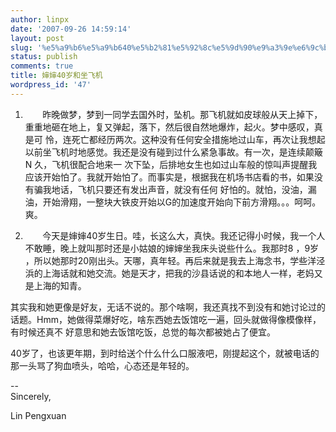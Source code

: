 ```yaml
---
author: linpx
date: '2007-09-26 14:59:14'
layout: post
slug: '%e5%a9%b6%e5%a9%b640%e5%b2%81%e5%92%8c%e5%9d%90%e9%a3%9e%e6%9c%ba'
status: publish
comments: true
title: 婶婶40岁和坐飞机
wordpress_id: '47'
---
```


  

1.        昨晚做梦，梦到一同学去国外时，坠机。那飞机就如皮球般从天上掉下，重重地砸在地上，复又弹起，落下，然后很自然地爆炸，起火。梦中感叹，真是可
怜，连死亡都经历两次。这种没有任何安全措施地过山车，再次让我想起以前坐飞机时地感觉。我还是没有碰到过什么紧急事故。有一次，是连续颠簸N 久，飞机很配合地来一
次下坠，后排地女生也如过山车般的惊叫声提醒我应该开始怕了。我就开始怕了。而事实是，根据我在机场书店看的书，如果没有骗我地话，飞机只要还有发出声音，就没有任何
好怕的。就怕，没油，漏油，开始滑翔，一整块大铁皮开始以G的加速度开始向下前方滑翔。。。呵呵。爽。

2.        今天是婶婶40岁生日。哇，长这么大，真快。我还记得小时候，我一个人不敢睡，晚上就叫那时还是小姑娘的婶婶坐我床头说些什么。我那时8 ，9岁
，所以她那时20刚出头。天哪，真年轻。再后来就是我去上海念书，学些洋泾浜的上海话就和她交流。她是天才，把我的沙县话说的和本地人一样，老妈又是上海的知青。

其实我和她更像是好友，无话不说的。那个啥啊，我还真找不到没有和她讨论过的话题。Hmm，她做得菜爆好吃，啥东西她去饭馆吃一遍，回头就做得像模像样，有时候还真不
好意思和她去饭馆吃饭，总觉的每次都被她占了便宜。

40岁了，也该更年期，到时给送个什么什么口服液吧，刚提起这个，就被电话的那一头骂了狗血喷头，哈哈，心态还是年轻的。

  
  
--   
Sincerely,

  
Lin Pengxuan

